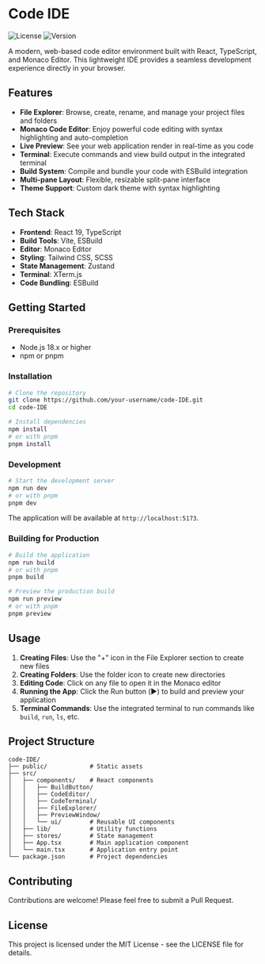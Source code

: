 # Code IDE

![License](https://img.shields.io/badge/license-MIT-blue.svg)
![Version](https://img.shields.io/badge/version-0.0.1-green.svg)

A modern, web-based code editor environment built with React, TypeScript, and Monaco Editor. This lightweight IDE provides a seamless development experience directly in your browser.

## Features

- **File Explorer**: Browse, create, rename, and manage your project files and folders
- **Monaco Code Editor**: Enjoy powerful code editing with syntax highlighting and auto-completion
- **Live Preview**: See your web application render in real-time as you code
- **Terminal**: Execute commands and view build output in the integrated terminal
- **Build System**: Compile and bundle your code with ESBuild integration
- **Multi-pane Layout**: Flexible, resizable split-pane interface
- **Theme Support**: Custom dark theme with syntax highlighting

## Tech Stack

- **Frontend**: React 19, TypeScript
- **Build Tools**: Vite, ESBuild
- **Editor**: Monaco Editor
- **Styling**: Tailwind CSS, SCSS
- **State Management**: Zustand
- **Terminal**: XTerm.js
- **Code Bundling**: ESBuild

## Getting Started

### Prerequisites

- Node.js 18.x or higher
- npm or pnpm

### Installation

```bash
# Clone the repository
git clone https://github.com/your-username/code-IDE.git
cd code-IDE

# Install dependencies
npm install
# or with pnpm
pnpm install
```

### Development

```bash
# Start the development server
npm run dev
# or with pnpm
pnpm dev
```

The application will be available at `http://localhost:5173`.

### Building for Production

```bash
# Build the application
npm run build
# or with pnpm
pnpm build

# Preview the production build
npm run preview
# or with pnpm
pnpm preview
```

## Usage

1. **Creating Files**: Use the "+" icon in the File Explorer section to create new files
2. **Creating Folders**: Use the folder icon to create new directories
3. **Editing Code**: Click on any file to open it in the Monaco editor
4. **Running the App**: Click the Run button (▶️) to build and preview your application
5. **Terminal Commands**: Use the integrated terminal to run commands like `build`, `run`, `ls`, etc.

## Project Structure

```
code-IDE/
├── public/            # Static assets
├── src/
│   ├── components/    # React components
│   │   ├── BuildButton/
│   │   ├── CodeEditor/
│   │   ├── CodeTerminal/
│   │   ├── FileExplorer/
│   │   ├── PreviewWindow/
│   │   └── ui/        # Reusable UI components
│   ├── lib/           # Utility functions
│   ├── stores/        # State management
│   ├── App.tsx        # Main application component
│   └── main.tsx       # Application entry point
└── package.json       # Project dependencies
```

## Contributing

Contributions are welcome! Please feel free to submit a Pull Request.

## License

This project is licensed under the MIT License - see the LICENSE file for details.
